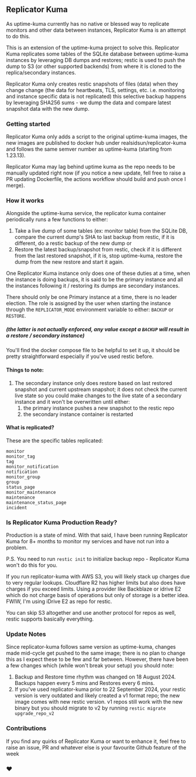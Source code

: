 ## Replicator Kuma

As uptime-kuma currently has no native or blessed way to replicate monitors and other data between instances, Replicator Kuma is an attempt to do this.

This is an extension of the uptime-kuma project to solve this. Replicator Kuma replicates some tables of the SQLite database between uptime-kuma instances by leveraging DB dumps and restores; restic is used to push the dump to S3 (or other supported backends) from where it is cloned to the replica/secondary instances.

Replicator Kuma only creates restic snapshots of files (data) when they change change (the data for heartbeats, TLS, settings, etc. i.e. monitoring and instance specific data is not replicated) this selective backup happens by leveraging SHA256 sums - we dump the data and compare latest snapshot data with the new dump.

### Getting started

Replicator Kuma only adds a script to the original uptime-kuma images, the new images are published to docker hub under realsidsun/replicator-kuma and follows the same semver number as uptime-kuma (starting from 1.23.13). 

Replicator Kuma may lag behind uptime kuma as the repo needs to be manually updated right now (if you notice a new update, fell free to raise a PR updating Dockerfile, the actions workflow should build and push once I merge).

### How it works

Alongside the uptime-kuma service, the replicator kuma container periodically runs a few functions to either:
1. Take a live dump of some tables (ex: monitor table) from the SQLite DB, compare the current dump's SHA to last backup from restic, if it is different, do a restic backup of the new dump
or
2. Restore the latest backup/snapshot from restic, check if it is different from the last restored snapshot, if it is, stop uptime-kuma, restore the dump from the new restore and start it again. 

One Replicator Kuma instance only does one of these duties at a time, when the instance is doing backups, it is said to be the primary instance and all the instances following it / restoring its dumps are secondary instances.

There should only be one Primary instance at a time, there is no leader election. The role is assigned by the user when starting the instance through the `REPLICATOR_MODE` environment variable to either: `BACKUP` or `RESTORE`.

##### (the latter is not actually enforced, any value except a `BACKUP` will result in a restore / secondary instance)

You'll find the docker compose file to be helpful to set it up, it should be pretty straightforward especially if you've used restic before.

#### Things to note:
1. The secondary instance only does restore based on last restored snapshot and current upstream snapshot; it does not check the current live state so you could make changes to the live state of a secondary instance and it won't be overwritten until either: 
    1. the primary instance pushes a new snapshot to the restic repo
    2. the secondary instance container is restarted

#### What is replicated?
These are the specific tables replicated:
```
monitor
monitor_tag
tag
monitor_notification
notification
monitor_group
group
status_page
monitor_maintenance
maintenance
maintenance_status_page
incident
```

### Is Replicator Kuma Production Ready?

Production is a state of mind. With that said, I have been running Replicator Kuma for 8+ months to monitor my services and have not run into a problem.

P.S. You need to run `restic init` to initialize backup repo - Replicator Kuma won't do this for you.

If you run replicator-kuma with AWS S3, you will likely stack up charges due to very regular lookups. Cloudflare R2 has higher limits but also does have charges if you exceed limits.
Using a provider like Backblaze or idrive E2 which do not charge basis of operations but only of storage is a better idea. FWIW, I'm using iDrive E2 as repo for restic.

You can skip S3 altogether and use another protocol for repos as well, restic supports basically everything.

### Update Notes
Since replicator-kuma follows same version as uptime-kuma, changes made mid-cycle get pushed to the same image; there is no plan to change this as I expect these to be few and far between.
However, there have been a few changes which (while won't break your setup) you should note:

1. Backup and Restore time rhythm was changed on 18 August 2024. Backups happen every 5 mins and Restores every 6 mins.
2. If you've used replicator-kuma prior to 22 September 2024, your restic version is very outdated and likely created a v1 format repo; the new image comes with new restic version. v1 repos still work with the new binary but you should migrate to v2 by running `restic migrate upgrade_repo_v2`


### Contributions
If you find any quirks of Replicator Kuma or want to enhance it, feel free to raise an issue, PR and whatever else is your favourite Github feature of the week 

### ❤️
